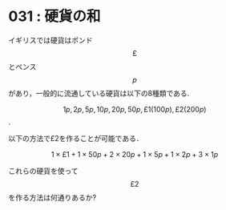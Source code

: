 # 031 : 硬貨の和

イギリスでは硬貨はポンド$$£$$とペンス$$p$$があり，一般的に流通している硬貨は以下の8種類である.

$$1p, 2p, 5p, 10p, 20p, 50p, £1 (100p), £2 (200p)$$.

以下の方法で£2を作ることが可能である．

$$1×£1 + 1×50p + 2×20p + 1×5p + 1×2p + 3×1p$$

これらの硬貨を使って$$£2$$を作る方法は何通りあるか?


